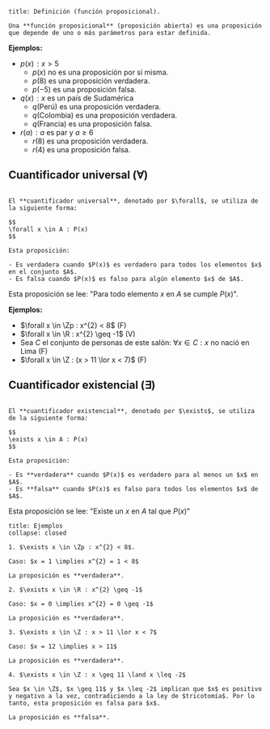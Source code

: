 ```ad-definition
title: Definición (función proposicional).

Una **función proposicional** (proposición abierta) es una proposición que depende de uno o más parámetros para estar definida.

```

**Ejemplos:**

- $p(x)\!: x > 5$
	- $p(x)$ no es una proposición por sí misma.
	- $p(8)$ es una proposición verdadera.
	- $p(-5)$ es una proposición falsa.
- $q(x)\!: \text{\(x\) es un país de Sudamérica}$
	- $q(\text{Perú})$ es una proposición verdadera.
	- $q(\text{Colombia})$ es una proposición verdadera.
	- $q(\text{Francia})$ es una proposición falsa.
- $r(a)\!: \text{\(a\) es par y \(a \geq 6\)}$
	- $r(8)$ es una proposición verdadera.
	- $r(4)$ es una proposición falsa.

## Cuantificador universal ($\forall$)

```ad-definition

El **cuantificador universal**, denotado por $\forall$, se utiliza de la siguiente forma:

$$
\forall x \in A : P(x)
$$

Esta proposición:

- Es verdadera cuando $P(x)$ es verdadero para todos los elementos $x$ en el conjunto $A$.
- Es falsa cuando $P(x)$ es falso para algún elemento $x$ de $A$.

```

Esta proposición se lee: "Para todo elemento $x$ en $A$ se cumple $P(x)$".

**Ejemplos:**

- $\forall x \in \Zp : x^{2} < 8$ (F)
- $\forall x \in \R : x^{2} \geq -1$ (V)
- Sea $C$ el conjunto de personas de este salón: $\forall x \in C : \text{\(x\) no nació en Lima}$ (F)
- $\forall x \in \Z : (x > 11 \lor x < 7)$ (F)

## Cuantificador existencial ($\exists$)

```ad-definition

El **cuantificador existencial**, denotado por $\exists$, se utiliza de la siguiente forma:

$$
\exists x \in A : P(x)
$$

Esta proposición:

- Es **verdadera** cuando $P(x)$ es verdadero para al menos un $x$ en $A$.
- Es **falsa** cuando $P(x)$ es falso para todos los elementos $x$ de $A$.

```

Esta proposición se lee: "Existe un $x$ en $A$ tal que $P(x)$"

```ad-example
title: Ejemplos
collapse: closed

1. $\exists x \in \Zp : x^{2} < 8$.

Caso: $x = 1 \implies x^{2} = 1 < 8$

La proposición es **verdadera**.

2. $\exists x \in \R : x^{2} \geq -1$

Caso: $x = 0 \implies x^{2} = 0 \geq -1$

La proposición es **verdadera**.

3. $\exists x \in \Z : x > 11 \lor x < 7$

Caso: $x = 12 \implies x > 11$

La proposición es **verdadera**.

4. $\exists x \in \Z : x \geq 11 \land x \leq -2$

Sea $x \in \Z$, $x \geq 11$ y $x \leq -2$ implican que $x$ es positivo y negativo a la vez, contradiciendo a la ley de $tricotomía$. Por lo tanto, esta proposición es falsa para $x$.

La proposición es **falsa**.

```
